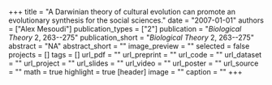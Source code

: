 +++
title = "A Darwinian theory of cultural evolution can promote an evolutionary synthesis for the social sciences."
date = "2007-01-01"
authors = ["Alex Mesoudi"]
publication_types = ["2"]
publication = "_Biological Theory_ 2, 263--275"
publication_short = "_Biological Theory_ 2, 263--275"
abstract = "NA"
abstract_short = ""
image_preview = ""
selected = false
projects = []
tags = []
url_pdf = ""
url_preprint = ""
url_code = ""
url_dataset = ""
url_project = ""
url_slides = ""
url_video = ""
url_poster = ""
url_source = ""
math = true
highlight = true
[header]
image = ""
caption = ""
+++
